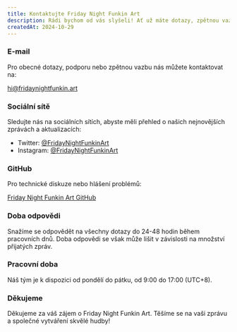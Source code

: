 ```yaml
---
title: Kontaktujte Friday Night Funkin Art
description: Rádi bychom od vás slyšeli! Ať už máte dotazy, zpětnou vazbu nebo nám jen chcete pozdravit, neváhejte nás kontaktovat pomocí některého z níže uvedených způsobů.
createdAt: 2024-10-29
---
```


### E-mail

Pro obecné dotazy, podporu nebo zpětnou vazbu nás můžete kontaktovat na:

[hi@fridaynightfunkin.art](mailto:hi@fridaynightfunkin.art)

### Sociální sítě

Sledujte nás na sociálních sítích, abyste měli přehled o našich nejnovějších zprávách a aktualizacích:

- Twitter: [@FridayNightFunkinArt](https://twitter.com/friday-night-funkin-art)
- Instagram: [@FridayNightFunkinArt](https://instagram.com/friday-night-funkin-art)

### GitHub

Pro technické diskuze nebo hlášení problémů:

[Friday Night Funkin Art GitHub](https://github.com/ZissyW/friday-night-funkin-art)

### Doba odpovědi

Snažíme se odpovědět na všechny dotazy do 24-48 hodin během pracovních dnů. Doba odpovědi se však může lišit v závislosti na množství přijatých zpráv.

### Pracovní doba

Náš tým je k dispozici od pondělí do pátku, od 9:00 do 17:00 (UTC+8).

### Děkujeme

Děkujeme za váš zájem o Friday Night Funkin Art. Těšíme se na vaši zprávu a společné vytváření skvělé hudby! 